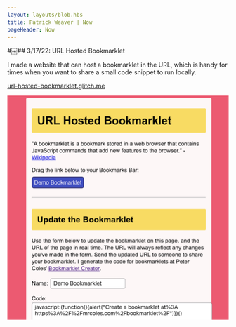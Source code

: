 ```yaml
---
layout: layouts/blob.hbs
title: Patrick Weaver | Now
pageHeader: Now
---
```


#￼## 3/17/22: URL Hosted Bookmarklet

I made a website that can host a bookmarklet in the URL, which is handy for times when you want to share a small code snippet to run locally.

[url-hosted-bookmarklet.glitch.me](https://url-hosted-bookmarklet.glitch.me/)


![A screenshot of the website](/images/now/bookmarklet.jpeg)



